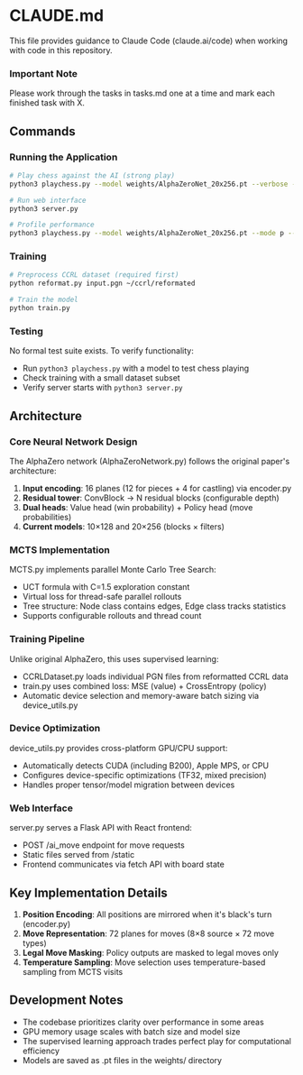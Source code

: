 # CLAUDE.md

This file provides guidance to Claude Code (claude.ai/code) when working with code in this repository.

### Important Note
Please work through the tasks in tasks.md one at a time and mark each finished task with X.

## Commands

### Running the Application
```bash
# Play chess against the AI (strong play)
python3 playchess.py --model weights/AlphaZeroNet_20x256.pt --verbose --rollouts 1000 --threads 10 --mode h

# Run web interface
python3 server.py

# Profile performance
python3 playchess.py --model weights/AlphaZeroNet_20x256.pt --mode p --rollouts 100 --threads 1
```

### Training
```bash
# Preprocess CCRL dataset (required first)
python reformat.py input.pgn ~/ccrl/reformated

# Train the model
python train.py
```

### Testing
No formal test suite exists. To verify functionality:
- Run `python3 playchess.py` with a model to test chess playing
- Check training with a small dataset subset
- Verify server starts with `python3 server.py`

## Architecture

### Core Neural Network Design
The AlphaZero network (AlphaZeroNetwork.py) follows the original paper's architecture:
1. **Input encoding**: 16 planes (12 for pieces + 4 for castling) via encoder.py
2. **Residual tower**: ConvBlock → N residual blocks (configurable depth)
3. **Dual heads**: Value head (win probability) + Policy head (move probabilities)
4. **Current models**: 10×128 and 20×256 (blocks × filters)

### MCTS Implementation
MCTS.py implements parallel Monte Carlo Tree Search:
- UCT formula with C=1.5 exploration constant
- Virtual loss for thread-safe parallel rollouts
- Tree structure: Node class contains edges, Edge class tracks statistics
- Supports configurable rollouts and thread count

### Training Pipeline
Unlike original AlphaZero, this uses supervised learning:
- CCRLDataset.py loads individual PGN files from reformatted CCRL data
- train.py uses combined loss: MSE (value) + CrossEntropy (policy)
- Automatic device selection and memory-aware batch sizing via device_utils.py

### Device Optimization
device_utils.py provides cross-platform GPU/CPU support:
- Automatically detects CUDA (including B200), Apple MPS, or CPU
- Configures device-specific optimizations (TF32, mixed precision)
- Handles proper tensor/model migration between devices

### Web Interface
server.py serves a Flask API with React frontend:
- POST /ai_move endpoint for move requests
- Static files served from /static
- Frontend communicates via fetch API with board state

## Key Implementation Details

1. **Position Encoding**: All positions are mirrored when it's black's turn (encoder.py)
2. **Move Representation**: 72 planes for moves (8×8 source × 72 move types)
3. **Legal Move Masking**: Policy outputs are masked to legal moves only
4. **Temperature Sampling**: Move selection uses temperature-based sampling from MCTS visits

## Development Notes

- The codebase prioritizes clarity over performance in some areas
- GPU memory usage scales with batch size and model size
- The supervised learning approach trades perfect play for computational efficiency
- Models are saved as .pt files in the weights/ directory
